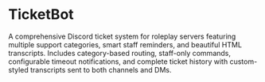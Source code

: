 # TicketBot
A comprehensive Discord ticket system for roleplay servers featuring multiple support categories, smart staff reminders, and beautiful HTML transcripts. Includes category-based routing, staff-only commands, configurable timeout notifications, and complete ticket history with custom-styled transcripts sent to both channels and DMs.

